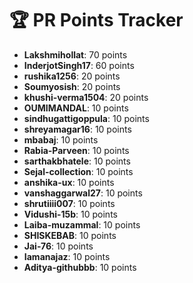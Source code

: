 # 🏆 PR Points Tracker

- **Lakshmihollat**: 70 points
- **InderjotSingh17**: 60 points
- **rushika1256**: 20 points
- **Soumyosish**: 20 points
- **khushi-verma1504**: 20 points
- **OUMIMANDAL**: 10 points
- **sindhugattigoppula**: 10 points
- **shreyamagar16**: 10 points
- **mbabaj**: 10 points
- **Rabia-Parveen**: 10 points
- **sarthakbhatele**: 10 points
- **Sejal-collection**: 10 points
- **anshika-ux**: 10 points
- **vanshaggarwal27**: 10 points
- **shrutiiii007**: 10 points
- **Vidushi-15b**: 10 points
- **Laiba-muzammal**: 10 points
- **SHISKEBAB**: 10 points
- **Jai-76**: 10 points
- **Iamanajaz**: 10 points
- **Aditya-githubbb**: 10 points
